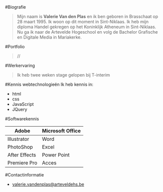 #Biografie
> Mijn naam is **Valerie Van den Plas** en ik ben geboren in Brasschaat op 28 maart 1995. Ik woon op dit moment in Sint-Niklaas. Ik heb mijn diploma Handel gekregen op het Koninklijk Atheneum in Sint-Niklaas. Nu ga ik naar de Artevelde Hogeschool en volg de Bachelor Grafische en Digitale Media in Mariakerke.

#Portfolio
>//

#Werkervaring
> Ik heb twee weken stage gelopen bij T-interim

#Kennis webtechnologieën
Ik heb kennis in:

* html
* css
* JavaScript
* JQuery


#Softwarekennis 

|Adobe|Microsoft Office|
|--------------------|:-------|
|Illustrator|Word|
|PhotoShop|Excel|
|After Effects|Power Point|
|Premiere Pro|Acces|


#Contactinformatie
* valerie.vandenplas@arteveldehs.be